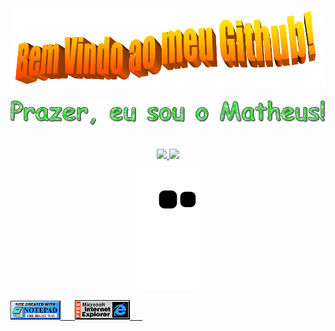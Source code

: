<!-- INTRODUÇÃO -->
<div align="center">
<img src="https://github.com/Matheuscoe07/Matheuscoe07/blob/main/imagens/BemVindos.png" style="max-width: 100%;" alt="Bem vindo ao meu GitHub!" />
<br />
<br />
<img width="680" src="https://github.com/Matheuscoe07/Matheuscoe07/blob/main/imagens/Apresenta%C3%A7%C3%A3o.gif" alt="Welcome to my Github Profile" />
<br />
<br />
<br />
</div>

<!-- INFORMAÇÕES -->

<!-- DIV DE STATUS DO GITHUB -->
<div align="center">
  <a href="https://github.com/rafaballerini">
  <img height="180em" src="https://github-readme-stats.vercel.app/api?username=Matheuscoe07&show_icons=true&theme=chartreuse-dark&include_all_commits=true&count_private=true"/>
  <img height="180em" src="https://github-readme-stats.vercel.app/api/top-langs/?username=Matheuscoe07&layout=compact&langs_count=7&theme=chartreuse-dark"/>
</div>

<!-- COBRINHA -->
<div align="center">

![Snake animation](https://github.com/Matheuscoe07/Matheuscoe07/blob/output/github-contribution-grid-snake.svg)

</div>
 
<!-- RODAPÉ -->
<div>
<img src="https://github.com/Matheuscoe07/Matheuscoe07/blob/main/imagens/notepad.gif" alt="Site created with Notepad" height="30" />
<!-- "margin-right: whatever;" -->
<span>&nbsp;&nbsp;&nbsp;&nbsp;</span>  
<img src="https://github.com/Matheuscoe07/Matheuscoe07/blob/main/imagens/InternetExplorer.gif" alt="Microsoft Internet Explorer" />
<span>&nbsp;&nbsp;&nbsp;&nbsp;</span>
</div>
  
<!--
*Matheuscoe07/Matheuscoe07* is a ✨ special ✨ repository because its `README.md` (this file) appears on your GitHub profile.

Here are some ideas to get you started:

- 🔭 I’m currently working on ...
- 🌱 I’m currently learning ...
- 👯 I’m looking to collaborate on ...
- 🤔 I’m looking for help with ...
- 💬 Ask me about ...
- 📫 How to reach me: ...
- 😄 Pronouns: ...
- ⚡ Fun fact: ...
-->
